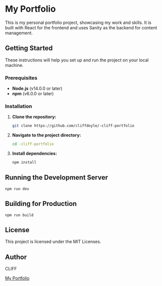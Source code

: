 # My Portfolio

This is my personal portfolio project, showcasing my work and skills. It is built with React for the frontend and uses Sanity as the backend for content management.

## Getting Started

These instructions will help you set up and run the project on your local machine.

### Prerequisites

- **Node.js** (v14.0.0 or later)
- **npm** (v6.0.0 or later)

### Installation

1. **Clone the repository:**

   ```bash
   git clone https://github.com/cliffdoyle/-cliff-portfolio

2. **Navigate to the project directory:**

    ```bash
    cd -cliff-portfolio

3. **Install dependencies:**

    
    ```bash
    npm install

## Running the Development Server


    
    npm run dev


## Building for Production



    npm run build

## License
This project is licensed under the MIT Licenses.
## Author

CLIFF

[My Portfolio](https://cliffoyoh.netlify.app/)